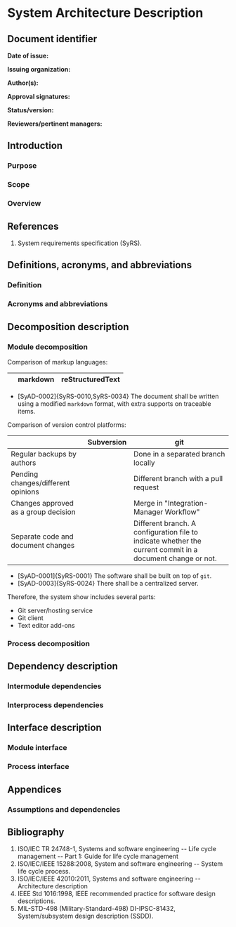 # System Architecture Description

## Document identifier

**Date of issue:**

**Issuing organization:**

**Author(s):**

**Approval signatures:**

**Status/version:**

**Reviewers/pertinent managers:**

## Introduction

### Purpose

### Scope

### Overview

## References

1. System requirements specification (SyRS).

## Definitions, acronyms, and abbreviations

### Definition

### Acronyms and abbreviations

## Decomposition description

### Module decomposition

Comparison of markup languages:

|            | markdown   | reStructuredText |
| ---------- | ---------- | ---------- |

- [SyAD-0002]{SyRS-0010,SyRS-0034} The document shall be written using a modified `markdown` format, with extra supports on traceable items.

Comparison of version control platforms:

|            | Subversion | git        |
| ---------- | ---------- | ---------- |
| Regular backups by authors |  | Done in a separated branch locally |
| Pending changes/different opinions |  | Different branch with a pull request |
| Changes approved as a group decision |  | Merge in "Integration-Manager Workflow" |
| Separate code and document changes |  | Different branch. A configuration file to indicate whether the current commit in a document change or not. |

- [SyAD-0001]{SyRS-0001} The software shall be built on top of `git`.
- [SyAD-0003]{SyRS-0024} There shall be a centralized server.

Therefore, the system show includes several parts:

- Git server/hosting service
- Git client
- Text editor add-ons

### Process decomposition

## Dependency description

### Intermodule dependencies

### Interprocess dependencies

## Interface description

### Module interface

### Process interface

## Appendices

### Assumptions and dependencies

## Bibliography

1. ISO/IEC TR 24748-1, Systems and software engineering -- Life cycle management -- Part 1: Guide for life cycle management
2. ISO/IEC/IEEE 15288:2008, System and software engineering -- System life cycle process.
3. ISO/IEC/IEEE 42010:2011, Systems and software engineering -- Architecture description
4. IEEE Std 1016:1998, IEEE recommended practice for software design descriptions.
5. MIL-STD-498 (Military-Standard-498) DI-IPSC-81432, System/subsystem design description (SSDD).
